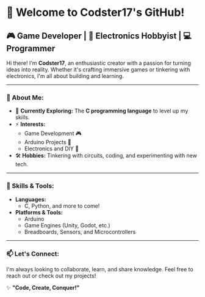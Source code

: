 # 👋 Welcome to Codster17's GitHub!  

## 🎮 Game Developer | 🔧 Electronics Hobbyist | 💻 Programmer  

Hi there! I'm **Codster17**, an enthusiastic creator with a passion for turning ideas into reality. Whether it's crafting immersive games or tinkering with electronics, I'm all about building and learning.  

---

### 🚀 About Me:  
- 🌱 **Currently Exploring:** The **C programming language** to level up my skills.  
- ⚡ **Interests:**  
  - Game Development 🎮  
  - Arduino Projects 🤖  
  - Electronics and DIY 🔌  
- 🛠️ **Hobbies:** Tinkering with circuits, coding, and experimenting with new tech.  

---

### 🧰 Skills & Tools:  
- **Languages:**  
  - C, Python, and more to come!  
- **Platforms & Tools:**  
  - Arduino  
  - Game Engines (Unity, Godot, etc.)  
  - Breadboards, Sensors, and Microcontrollers  

---

### 📫 Let's Connect:  
I'm always looking to collaborate, learn, and share knowledge. Feel free to reach out or check out my projects!  

✨ **"Code, Create, Conquer!"**  
